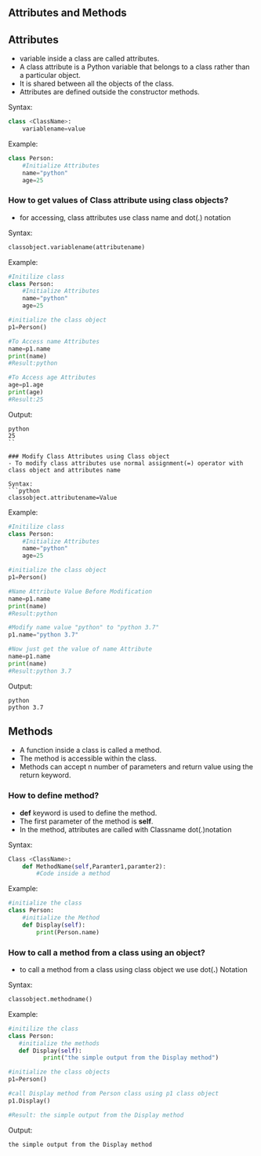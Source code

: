 ## Attributes and Methods


## Attributes
- variable inside a class are called attributes.
- A class attribute is a Python variable that belongs to a class rather than a particular object.
- It is shared between all the objects of the class.
- Attributes are defined outside the constructor methods.

Syntax:
```python
class <ClassName>:
    variablename=value
```
Example:
```python
class Person:
    #Initialize Attributes
    name="python"
    age=25
```
### How to get values of Class attribute using class objects?

- for accessing, class attributes use class name and dot(.) notation 

Syntax:
```python
classobject.variablename(attributename)
```

Example:
```python
#Initilize class 
class Person:
    #Initialize Attributes
    name="python"
    age=25

#initialize the class object
p1=Person()

#To Access name Attributes
name=p1.name
print(name)
#Result:python

#To Access age Attributes
age=p1.age
print(age)
#Result:25
```
Output:
```
python
25
``

### Modify Class Attributes using Class object
- To modify class attributes use normal assignment(=) operator with class object and attributes name

Syntax:
```python
classobject.attributename=Value
```

Example:
```python
#Initilize class 
class Person:
    #Initialize Attributes
    name="python"
    age=25

#initialize the class object
p1=Person()

#Name Attribute Value Before Modification
name=p1.name
print(name)
#Result:python

#Modify name value "python" to "python 3.7"
p1.name="python 3.7"

#Now just get the value of name Attribute
name=p1.name
print(name)
#Result:python 3.7
```

Output:
```
python
python 3.7
```


## Methods
- A function inside a class is called a method.
- The method is accessible within the class.
- Methods can accept n number of parameters and return value using the return keyword.

### How to define method?
- **def** keyword is used to define the method.
- The first parameter of the method is **self**.
- In the method, attributes are called with Classname dot(.)notation

Syntax:
```python
Class <ClassName>:
    def MethodName(self,Paramter1,paramter2):
        #Code inside a method
```

Example:
```python
#initialize the class
class Person:
    #initialize the Method
    def Display(self):
        print(Person.name)
```

### How to call a method from a class using an object?

- to call a method from a class using class object we use dot(**.**) Notation

Syntax:
```python
classobject.methodname()
```

Example:
```python
#initilize the class
class Person:
   #initialize the methods
   def Display(self):
          print("the simple output from the Display method")

#initialize the class objects
p1=Person()

#call Display method from Person class using p1 class object
p1.Display()

#Result: the simple output from the Display method
```
Output:
```
the simple output from the Display method
```
